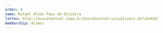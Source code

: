 ```yaml
---
order: 4
name: Rafael Alves Paes de Oliveira
lattes: http://buscatextual.cnpq.br/buscatextual/visualizacv.do?id=K4204762P2
membership: Alumni
---
```


